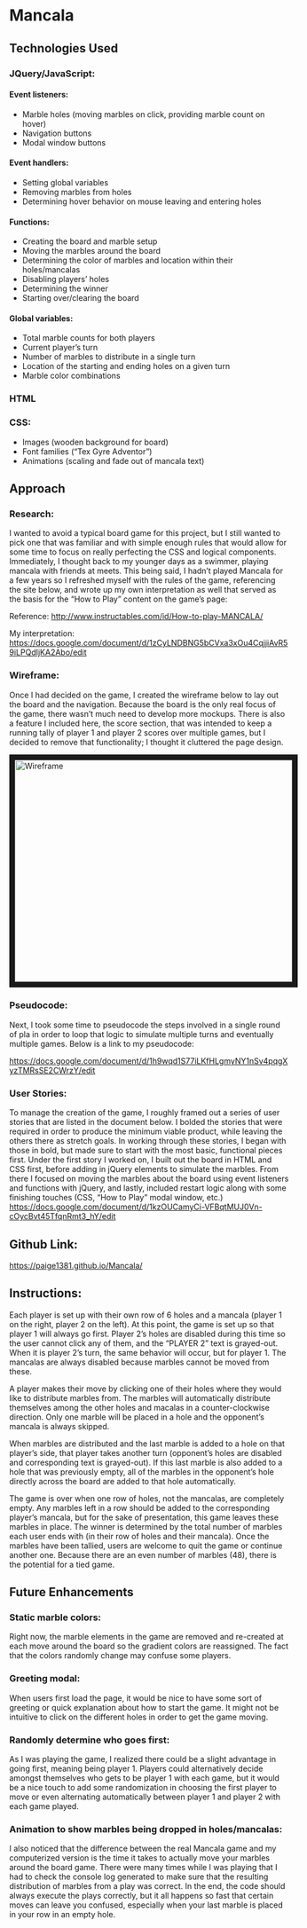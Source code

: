 # Mancala


## Technologies Used
### JQuery/JavaScript:
#### Event listeners:
  * Marble holes (moving marbles on click, providing marble count on hover)
  * Navigation buttons 
  * Modal window buttons
#### Event handlers:
  * Setting global variables
  * Removing marbles from holes 
  * Determining hover behavior on mouse leaving and entering holes
#### Functions:
  * Creating the board and marble setup
  * Moving the marbles around the board
  * Determining the color of marbles and location within their holes/mancalas
  * Disabling players’ holes
  * Determining the winner
  * Starting over/clearing the board
#### Global variables:
  * Total marble counts for both players
  * Current player’s turn
  * Number of marbles to distribute in a single turn
  * Location of the starting and ending holes on a given turn
  * Marble color combinations
### HTML
### CSS:
  * Images (wooden background for board)
  * Font families (“Tex Gyre Adventor”)
  * Animations (scaling and fade out of mancala text)


## Approach
### Research: 
I wanted to avoid a typical board game for this project, but I still wanted to pick one that was familiar and with simple enough rules that would allow for some time to focus on really perfecting the CSS and logical components. Immediately, I thought back to my younger days as a swimmer, playing mancala with friends at meets. This being said, I hadn’t played Mancala for a few years so I refreshed myself with the rules of the game, referencing the site below, and wrote up my own interpretation as well that served as the basis for the “How to Play” content on the game’s page:
   
Reference: 
http://www.instructables.com/id/How-to-play-MANCALA/
   
My interpretation: https://docs.google.com/document/d/1zCyLNDBNG5bCVxa3xOu4CqjjiAvR59iLPQdIjKA2Abo/edit

### Wireframe: 
Once I had decided on the game, I created the wireframe below to lay out the board and the navigation. Because the board is the only real focus of the game, there wasn’t much need to develop more mockups. There is also a feature I included here, the score section, that was intended to keep a running tally of player 1 and player 2 scores over multiple games, but I decided to remove that functionality; I thought it cluttered the page design.

<img src="https://i.imgur.com/5hs3sdy.png" 
alt="Wireframe" width="500" height="400" border="10" /></a>

### Pseudocode: 
Next, I took some time to pseudocode the steps involved in a single round of pla in order to loop that logic to simulate multiple turns and eventually multiple games. Below is a link to my pseudocode:

https://docs.google.com/document/d/1h9wqd1S77iLKfHLgmyNY1nSv4pqgXyzTMRsSE2CWrzY/edit

### User Stories: 
To manage the creation of the game, I roughly framed out a series of user stories that are listed in the document below. I bolded the stories that were required in order to produce the minimum viable product, while leaving the others there as stretch goals. In working through these stories, I began with those in bold, but made sure to start with the most basic, functional pieces first. Under the first story I worked on, I built out the board in HTML and CSS first, before adding in jQuery elements to simulate the marbles. From there I focused on moving the marbles about the board using event listeners and functions with jQuery, and lastly, included restart logic along with some finishing touches (CSS, “How to Play” modal window, etc.)
https://docs.google.com/document/d/1kzOUCamyCi-VFBqtMUJ0Vn-cOycBvt45TfqnRmt3_hY/edit


## Github Link: 

https://paige1381.github.io/Mancala/

## Instructions:
Each player is set up with their own row of 6 holes and a mancala (player 1 on the right, player 2 on the left). At this point, the game is set up so that player 1 will always go first. Player 2’s holes are disabled during this time so the user cannot click any of them, and the “PLAYER 2” text is grayed-out. When it is player 2’s turn, the same behavior will occur, but for player 1. The mancalas are always disabled because marbles cannot be moved from these.

A player makes their move by clicking one of their holes where they would like to distribute marbles from. The marbles will automatically distribute themselves among the other holes and macalas in a counter-clockwise direction. Only one marble will be placed in a hole and the opponent’s mancala is always skipped.

When marbles are distributed and the last marble is added to a hole on that player’s side, that player takes another turn (opponent’s holes are disabled and corresponding text is grayed-out). If this last marble is also added to a hole that was previously empty, all of the marbles in the opponent’s hole directly across the board are added to that hole automatically.

The game is over when one row of holes, not the mancalas, are completely empty. Any marbles left in a row should be added to the corresponding player’s mancala, but for the sake of presentation, this game leaves these marbles in place. The winner is determined by the total number of marbles each user ends with (in their row of holes and their mancala). Once the marbles have been tallied, users are welcome to quit the game or continue another one. Because there are an even number of marbles (48), there is the potential for a tied game.


## Future Enhancements
### Static marble colors: 
Right now, the marble elements in the game are removed and re-created at each move around the board so the gradient colors are reassigned. The fact that the colors randomly change may confuse some players.

### Greeting modal: 
When users first load the page, it would be nice to have some sort of greeting or quick explanation about how to start the game. It might not be intuitive to click on the different holes in order to get the game moving. 

### Randomly determine who goes first: 
As I was playing the game, I realized there could be a slight advantage in going first, meaning being player 1. Players could alternatively decide amongst themselves who gets to be player 1 with each game, but it would be a nice touch to add some randomization in choosing the first player to move or even alternating automatically between player 1 and player 2 with each game played.

### Animation to show marbles being dropped in holes/mancalas: 
I also noticed that the difference between the real Mancala game and my computerized version is the time it takes to actually move your marbles around the board game. There were many times while I was playing that I had to check the console log generated to make sure that the resulting distribution of marbles from a play was correct. In the end, the code should always execute the plays correctly, but it all happens so fast that certain moves can leave you confused, especially when your last marble is placed in your row in an empty hole.

